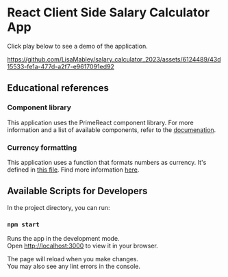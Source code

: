 # React Client Side Salary Calculator App

Click play below to see a demo of the application.

https://github.com/LisaMabley/salary_calculator_2023/assets/6124489/43d15533-fe1a-477d-a2f7-e9617091ed92

## Educational references

### Component library

This application uses the PrimeReact component library. For more information and a list of available components, refer to the [documenation](https://primereact.org/installation/).

### Currency formatting

This application uses a function that formats numbers as currency. It's defined in [this file](src/utils/formatAsUSD.js). Find more information [here](https://developer.mozilla.org/en-US/docs/Web/JavaScript/Reference/Global_Objects/Intl/NumberFormat).

## Available Scripts for Developers

In the project directory, you can run:

### `npm start`

Runs the app in the development mode.\
Open [http://localhost:3000](http://localhost:3000) to view it in your browser.

The page will reload when you make changes.\
You may also see any lint errors in the console.
